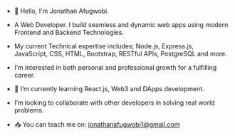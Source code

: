 - 👋 Hello, I'm Jonathan Afugwobi.

- A Web Developer. I build seamless and dynamic web apps using modern Frontend and Backend Technologies.
- My current Technical expertise includes; Node.js, Express.js, JavaScript, CSS, HTML, Bootstrap, RESTful APIs, PostgreSQL and more. 
- I’m interested in both personal and professional growth for a fulfilling career.

- 🌱 I’m currently learning React.js, Web3 and DApps development.
-  I’m looking to collaborate with other developers in solving real world problems.
  
- 📥 You can teach me on: jonathanafugwobi1@gmail.com

<!---
Dopetwist/Dopetwist is a ✨ special ✨ repository because its `README.md` (this file) appears on your GitHub profile.
You can click the Preview link to take a look at your changes.
--->
